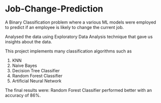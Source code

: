 # Job-Change-Prediction
A Binary Classification problem where a various ML models were employed to predict if an employee is likely to change the current job.

Analysed the data using Exploratory Data Analysis technique that gave us insights about the data.

This project implements many classification algorithms such as
  1. KNN
  2. Naive Bayes
  3. Decision Tree Classifier
  4. Random Forest Classifier
  5. Artificial Neural Network

The final results were:
Random Forest Classifier performed better with an accuracy of 86%.
